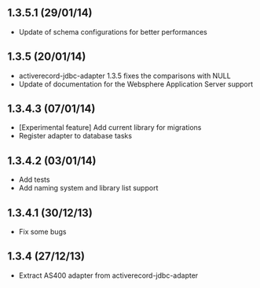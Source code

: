 ## 1.3.5.1 (29/01/14)
- Update of schema configurations for better performances

## 1.3.5 (20/01/14)
- activerecord-jdbc-adapter 1.3.5 fixes the comparisons with NULL
- Update of documentation for the Websphere Application Server support

## 1.3.4.3 (07/01/14)
- [Experimental feature] Add current library for migrations
- Register adapter to database tasks

## 1.3.4.2 (03/01/14)
- Add tests
- Add naming system and library list support

## 1.3.4.1 (30/12/13)
- Fix some bugs

## 1.3.4 (27/12/13)
- Extract AS400 adapter from activerecord-jdbc-adapter